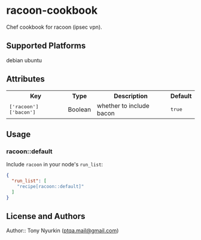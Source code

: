 # racoon-cookbook

Chef cookbook for racoon (ipsec vpn).

## Supported Platforms

debian
ubuntu

## Attributes

<table>
  <tr>
    <th>Key</th>
    <th>Type</th>
    <th>Description</th>
    <th>Default</th>
  </tr>
  <tr>
    <td><tt>['racoon']['bacon']</tt></td>
    <td>Boolean</td>
    <td>whether to include bacon</td>
    <td><tt>true</tt></td>
  </tr>
</table>

## Usage

### racoon::default

Include `racoon` in your node's `run_list`:

```json
{
  "run_list": [
    "recipe[racoon::default]"
  ]
}
```

## License and Authors

Author:: Tony Nyurkin (<ptqa.mail@gmail.com>)
